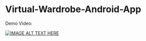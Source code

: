 # Virtual-Wardrobe-Android-App

Demo Video:

[![IMAGE ALT TEXT HERE](https://img.youtube.com/vi/oz7IAfazAes/0.jpg)](https://www.youtube.com/watch?v=oz7IAfazAes)
